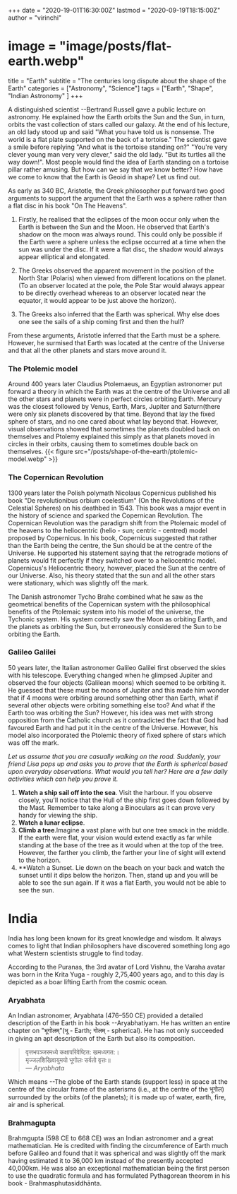+++
date = "2020-19-01T16:30:00Z"
lastmod = "2020-09-19T18:15:00Z"
author = "virinchi"
# image = "image/posts/flat-earth.webp"
title = "Earth"
subtitle = "The centuries long dispute about the shape of the Earth"
categories = ["Astronomy", "Science"]
tags = ["Earth", "Shape", "Indian Astronomy" ]
+++


A distinguished scientist --Bertrand Russell gave a public lecture on astronomy. He explained how the Earth orbits the Sun and the Sun, in turn, orbits the vast collection of stars called our galaxy. At the end of his lecture, an old lady stood up and said "What you have told us is nonsense. The world is a flat plate supported on the back of a tortoise." The scientist gave a smile before replying "And what is the tortoise standing on?" "You're very clever young man very very clever," said the old lady. "But its turtles all the way down!". Most people would find the idea of Earth standing on a tortoise pillar rather amusing. But how can we say that we know better? How have we come to know that the Earth is Geoid in shape? Let us find out.

As early as 340 BC, Aristotle, the Greek philosopher put forward two good arguments to support the argument that the Earth was a sphere rather than a flat disc in his book "On The Heavens".

1. Firstly, he realised that the eclipses of the moon occur only when the Earth is between the Sun and the Moon. He observed that Earth's shadow on the moon was always round. This could only be possible if the Earth were a sphere unless the eclipse occurred at a time when the sun was under the disc. If it were a flat disc, the shadow would always appear elliptical and elongated.

2. The Greeks observed the apparent movement in the position of the North Star (Polaris) when viewed from different locations on the planet. (To an observer located at the pole, the Pole Star would always appear to be directly overhead whereas to an observer located near the equator, it would appear to be just above the horizon).

3. The Greeks also inferred that the Earth was spherical. Why else does one see the sails of a ship coming first and then the hull?

From these arguments, Aristotle inferred that the Earth must be a sphere. However, he surmised that Earth was located at the centre of the Universe and that all the other planets and stars move around it.

### The Ptolemic model
Around 400 years later Claudius Ptolemaeus, an Egyptian astronomer put forward a theory in which the Earth was at the centre of the Universe and all the other stars and planets were in perfect circles orbiting Earth. Mercury was the closest followed by Venus, Earth, Mars, Jupiter and Saturn(there were only six planets discovered by that time. Beyond that lay the fixed sphere of stars, and no one cared about what lay beyond that. However, visual observations showed that sometimes the planets doubled back on themselves and Ptolemy explained this simply as that planets moved in circles in their orbits, causing them to sometimes double back on themselves.
{{< figure src="/posts/shape-of-the-earth/ptolemic-model.webp" >}}

### The Copernican Revolution
1300 years later the Polish polymath Nicolaus Copernicus published his book "De revolutionibus orbium coelestium" (On the Revolutions of the Celestial Spheres) on his deathbed in 1543. This book was a major event in the history of science and sparked the Copernican Revolution. The Copernican Revolution was the paradigm shift from the Ptolemaic model of the heavens to the heliocentric (helio - sun; centric - centred) model proposed by Copernicus. In his book, Copernicus suggested that rather than the Earth being the centre, the Sun should be at the centre of the Universe. He supported his statement saying that the retrograde motions of planets would fit perfectly if they switched over to a heliocentric model. Copernicus's Heliocentric theory, however, placed the Sun at the centre of our Universe. Also, his theory stated that the sun and all the other stars were stationary, which was slightly off the mark.

The Danish astronomer Tycho Brahe combined what he saw as the geometrical benefits of the Copernican system with the philosophical benefits of the Ptolemaic system into his model of the universe, the Tychonic system. His system correctly saw the Moon as orbiting Earth, and the planets as orbiting the Sun, but erroneously considered the Sun to be orbiting the Earth.

### Galileo Galilei
50 years later, the Italian astronomer Galileo Galilei first observed the skies with his telescope. Everything changed when he glimpsed Jupiter and observed the four objects (Galilean moons) which seemed to be orbiting it. He guessed that these must be moons of Jupiter and this made him wonder that if 4 moons were orbiting around something other than Earth, what if several other objects were orbiting something else too? And what if the Earth too was orbiting the Sun? However, his idea was met with strong opposition from the Catholic church as it contradicted the fact that God had favoured Earth and had put it in the centre of the Universe. However, his model also incorporated the Ptolemic theory of fixed sphere of stars which was off the mark.

*Let us assume that you are casually walking on the road. Suddenly, your friend Lisa pops up and asks you to prove that the Earth is spherical based upon everyday observations. What would you tell her? Here are a few daily activities which can help you prove it.*

1. **Watch a ship sail off into the sea**. Visit the harbour. If you observe closely, you'll notice that the Hull of the ship first goes down followed by the Mast. Remember to take along a Binoculars as it can prove very handy for viewing the ship.
2. **Watch a lunar eclipse**.
3. **Climb a tree**.Imagine a vast plane with but one tree smack in the middle. If the earth were flat, your vision would extend exactly as far while standing at the base of the tree as it would when at the top of the tree. However, the farther you climb, the farther your line of sight will extend to the horizon.
4. **Watch a Sunset. Lie down on the beach on your back and watch the sunset until it dips below the horizon. Then, stand up and you will be able to see the sun again. If it was a flat Earth, you would not be able to see the sun.

# India
India has long been known for its great knowledge and wisdom. It always comes to light that Indian philosophers have discovered something long ago what Western scientists struggle to find today.

According to the Puranas, the 3rd avatar of Lord Vishnu, the Varaha avatar was born in the Krita Yuga - roughly 2,75,400 years ago, and to this day is depicted as a boar lifting Earth from the cosmic ocean.

### Aryabhata
An Indian astronomer, Aryabhata (476–550 CE) provided a detailed description of the Earth in his book --Aryabhatiyam. He has written an entire chapter on "भूगोलम्"(भू - Earth; गोलम् - spherical). He has not only succeeded in giving an apt description of the Earth but also its composition.

> वृत्तभपञ्जरमध्ये कक्षापरिवेष्टित: खमध्यगत:।<br>
  मृज्जलशिखिवायुमयो भूगोलः सर्वतो वृत्तः॥<br>
> — <cite>Aryabhata</cite>

Which means --The globe of the Earth stands (support less) in space at the centre of the circular frame of the asterisms (i.e., at the centre of the भूगोल) surrounded by the orbits (of the planets); it is made up of water, earth, fire, air and is spherical.

### Brahmagupta
Brahmgupta (598 CE to 668 CE) was an Indian astronomer and a great mathematician. He is credited with finding the circumference of Earth much before Galileo and found that it was spherical and was slightly off the mark having estimated it to 36,000 km instead of the presently accepted 40,000km. He was also an exceptional mathematician being the first person to use the quadratic formula and has formulated Pythagorean theorem in his book - Brahmasphutasiddhānta.
